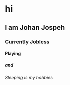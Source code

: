 # hi
## I am Johan Jospeh
### Currently Jobless
#### Playing
##### and
###### Sleeping is my hobbies
